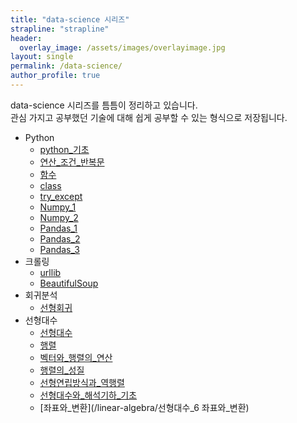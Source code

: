 ```yaml
---
title: "data-science 시리즈"
strapline: "strapline"
header:
  overlay_image: /assets/images/overlayimage.jpg
layout: single
permalink: /data-science/
author_profile: true
---
```

data-science 시리즈를 틈틈이 정리하고 있습니다.  
관심 가지고 공부했던 기술에 대해 쉽게 공부할 수 있는 형식으로 저장됩니다.

- Python
  - [python_기초](/python/python1주차)
  - [연산_조건_반복문](/python/python2주차)
  - [함수](/python/python2-3주차)
  - [class](/python/python_class)
  - [try_except](/python/try_except)
  - [Numpy_1](/python/Numpy)
  - [Numpy_2](/python/Numpy함수)
  - [Pandas_1](/python/Pandas)
  - [Pandas_2](/python/Pandas_Pivate)
  - [Pandas_3](/python/Pandas_DataFrame)
- 크롤링
  - [urllib](/crawling/웹크롤링session2-1)
  - [BeautifulSoup](/crawling/웹크롤링2-2Beautifulsoup)
- 회귀분석
  - [선형회귀](/data-sciende/)
- 선형대수
  - [선형대수](/linear-algebra/선형대수_0_NumPy로_공부하는_선형대수)
  - [행렬](/linear-algebra/선형대수_1_데이터와_행렬)
  - [벡터와_행렬의_연산](/linear-algebra/선형대수_2_벡터와_행렬의_연산)
  - [행렬의_성질](/linear-algebra/선행대수_3_행렬의_성질)
  - [선형연립방식과_역행렬](/linear-algebra/선행대수_4_선형_연립방정식과_역행렬)
  - [선형대수와_해석기하_기초](/linear-algebra/선형대수_5_선형대수와_해석기하의_기초)
  - [좌표와_변환](/linear-algebra/선형대수_6 좌표와_변환)
